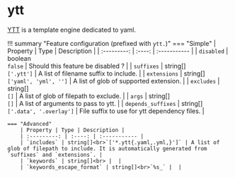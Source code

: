 ytt
===

[YTT](https://carvel.dev/ytt/) is a template engine dedicated to yaml.

!!! summary "Feature configuration (prefixed with `ytt.`)"
    === "Simple"
        | Property | Type | Description |
        | :---------: | :----: | :----------- |
        | `disabled` | boolean<br>`false` | Should this feature be disabled ? |
        | `suffixes` | string[]<br>`['.ytt']` | A list of filename suffix to include. |
        | `extensions` | string[]<br>`['yaml', 'yml', '']` | A list of glob of supported extension. |
        | `excludes` | string[]<br>`[]` | A list of glob of filepath to exclude. |
        | `args` | string[]<br>`[]` | A list of arguments to pass to ytt. |
        | `depends_suffixes` | string[]<br>`['.data', '.overlay']` | File suffix to use for ytt dependency files. |

    === "Advanced"
        | Property | Type | Description |
        | :---------: | :----: | :----------- |
        | `includes` | string[]<br>`['*.ytt{.yaml,.yml,}']` | A list of glob of filepath to include. It is automatically generated from `suffixes` and `extensions`. |
        | `keywords` | string[]<br> |  |
        | `keywords_escape_format` | string[]<br>`%s_` |  |
